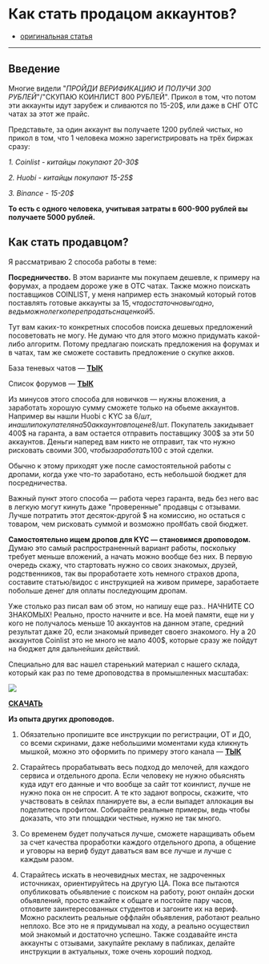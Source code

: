 # Как стать продацом аккаунтов?
- [оригинальная статья](https://telegra.ph/Zarabatyvaem-na-verif-akkauntah-Coinlist-Binance-Huobi-12-15)
---

## Введение
Многие видели "_ПРОЙДИ ВЕРИФИКАЦИЮ И ПОЛУЧИ 300 РУБЛЕЙ_"/"СКУПАЮ КОИНЛИСТ 800 РУБЛЕЙ". Прикол в том, что потом эти аккаунты идут зарубеж и сливаются по 15-20$, или даже в СНГ OTC чатах за этот же прайс.

Представьте, за один аккаунт вы получаете 1200 рублей чистых, но прикол в том, что 1 человека можно зарегистрировать на трёх биржах сразу:

_1. Coinlist - китайцы покупают 20-30$_

_2. Huobi - китайцы покупают 15-25$_

_3. Binance - 15-20$_

**То есть c одного человека, учитывая затраты в 600-900 рублей вы получаете 5000 рублей.**

## Как стать продавцом?
Я рассматриваю 2 способа работы в теме:

  

**Посредничество.** В этом варианте мы покупаем дешевле, к примеру на форумах, а продаем дороже уже в OTC чатах. Также можно поискать поставщиков COINLIST, у меня например есть знакомый который готов поставлять готовые аккаунты за 15$, что достаточно выгодно, ведь можно легко перепродать с наценкой 5$.

Тут вам каких-то конкретных способов поиска дешевых предложений посоветовать не могу. Не думаю что для этого можно придумать какой-либо алгоритм. Потому предлагаю поискать предложения на форумах и в чатах, там же сможете составить предложение о скупке акков.

База теневых чатов — [**ТЫК**](https://drive.google.com/file/d/18YW6lg89ql_KVDW_7p3w_AGQvuZxzZL1/view?usp=sharing)

Список форумов — [**ТЫК**](https://bo0om.ru/forumy-xakerskoj-tematiki)

Из минусов этого способа для новичков — нужны вложения, а заработать хорошую сумму сможете только на обьеме аккаунтов. Например вы нашли Huobi с KYC за 6$/шт, и нашли покупателя на 50 аккаунтов по цене 8$/шт. Покупатель закидывает 400$ на гаранта, а вам остается отправить поставщику 300$ за эти 50 аккаунтов. Деньги наперед вам никто не отправит, так что нужно рисковать своими 300$, чтобы заработать 100$ с этой сделки.

Обычно к этому приходят уже после самостоятельной работы с дропами, когда уже что-то заработано, есть небольшой бюджет для посредничества.

Важный пункт этого способа — работа через гаранта, ведь без него вас в легкую могут кинуть даже "проверенные" продавцы с отзывами. Лучше потратить этот десяток-другой $ на комиссию, но остаться с товаром, чем рисковать суммой и возможно про#бать свой бюджет.

  

**Самостоятельно ищем дропов для KYC — становимся дроповодом.** Думаю это самый распространенный вариант работы, поскольку требует меньше вложений, а начать можно вообще без них. В первую очередь скажу, что стартовать нужно со своих знакомых, друзей, родственников, так вы проработаете хоть немного страхов дропа, составите статью/видос с инструкцией на живом примере, заработаете побольше денег для оплаты последующим дропам.

Уже столько раз писал вам об этом, но напишу еще раз.. НАЧНИТЕ СО ЗНАКОМЫХ! Реально, просто начните и все. На моей памяти, еще ни у кого не получалось меньше 10 аккаунтов на данном этапе, средний результат даже 20, если знакомый приведет своего знакомого. Ну а 20 аккаунтов Coinlist это не много не мало 400$, которые сразу же пойдут на бюджет для дальнейших действий.

Специально для вас нашел старенький материал с нашего склада, который как раз по теме дроповодства в промышленных масштабах:

![](https://telegra.ph/file/2277eb92c63d28904fa6c.png)

[**СКАЧАТЬ**](https://drive.google.com/drive/folders/13FwinWhfwyu6D04Z5t1kSuEHaceRTP0b?usp=sharing)

**Из опыта других дроповодов.**

1) Обязательно пропишите все инструкции по регистрации, ОТ и ДО, со всеми скринами, даже небольшими моментами куда кликнуть мышкой, можно это оформить по примеру этого канала — [**ТЫК**](https://t.me/joinchat/S69HdPTk9p1xyJ5-)

2) Старайтесь прорабатывать весь подход до мелочей, для каждого сервиса и отдельного дропа. Если человеку не нужно обьяснять куда идут его данные и что вообще за сайт тот коинлист, лучше не нужно пока он не спросит. А те кто задают вопросы, скажите, что участвовать в сейлах планируете вы, а если выпадет аллокация вы поделитесь профитом. Собирайте реальные примеры, ведь чтобы доказать, что эти площадки честные, нужно не так много.

3) Со временем будет получаться лучше, сможете наращивать обьем за счет качества проработки каждого отдельного дропа, а общение и уговоры на вериф будут даваться вам все лучше и лучше с каждым разом.

4) Старайтесь искать в неочевидных местах, не задроченных источниках, ориентируйтесь на другую ЦА. Пока все пытаются опубликовать обьявление с поиском на работу, роют онлайн доски обьявлений, просто езжайте к общаге и постойте пару часов, отловите заинтересованных студентов и загоните их на вериф. Можно расклеить реальные оффлайн обьявления, работают реально неплохо. Все это не я придумывал на ходу, а реально осуществил мой знакомый и достаточно успешно. Также создавайте инста аккаунты с отзывами, закупайте рекламу в пабликах, делайте инструкции в актуальных, тоже очень хороший подход.